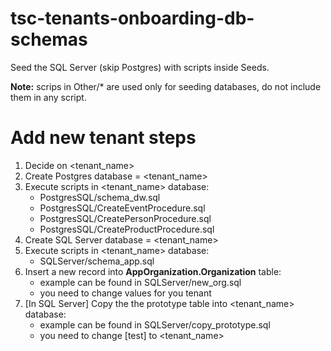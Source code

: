 # tsc-tenants-onboarding-db-schemas

Seed the SQL Server (skip Postgres) with scripts inside Seeds.

**Note:** scrips in Other/* are used only for seeding databases, do not include them in any script.


# Add new tenant steps

1. Decide on <tenant_name>
2. Create Postgres database = <tenant_name>
3. Execute scripts in <tenant_name> database:
    - PostgresSQL/schema_dw.sql
    - PostgresSQL/CreateEventProcedure.sql
    - PostgresSQL/CreatePersonProcedure.sql
    - PostgresSQL/CreateProductProcedure.sql
4. Create SQL Server database = <tenant_name>
5. Execute scripts in <tenant_name> database:
    - SQLServer/schema_app.sql
6. Insert a new record into **AppOrganization.Organization** table:
    - example can be found in SQLServer/new_org.sql
    - you need to change values for you tenant
7. [In SQL Server] Copy the the prototype table into <tenant_name> database:
    - example can be found in SQLServer/copy_prototype.sql
    - you need to change [test] to <tenant_name>
